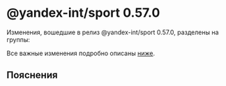 # @yandex-int/sport 0.57.0

<!-- ЧЕЛОВЕЧЕСКОЕ ВСТУПЛЕНИЕ -->

Изменения, вошедшие в релиз @yandex-int/sport 0.57.0, разделены на группы:

Все важные изменения подробно описаны [ниже](#Пояснения).

## Пояснения

